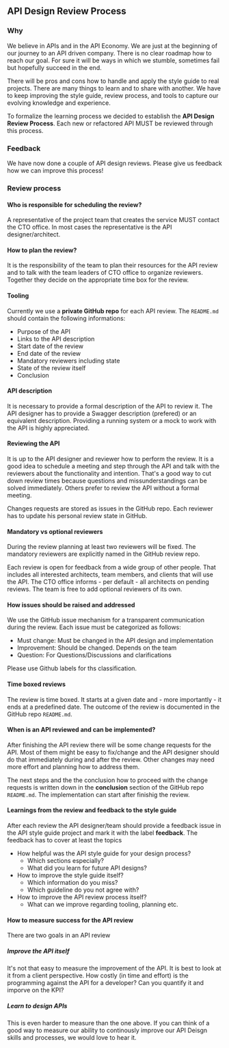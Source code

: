 ## API Design Review Process

### Why
We believe in APIs and in the API Economy. We are just at the beginning of our journey to an API driven company. There is no clear roadmap how to reach our goal. For sure it will be ways in which we stumble, sometimes fail but hopefully succeed in the end.

There will be pros and cons how to handle and apply the style guide to real projects. There are many things to learn and to share with another. We have to keep improving the style guide, review process, and tools to capture our evolving knowledge and experience. 

To formalize the learning process we decided to establish the **API Design Review Process**. Each new or refactored API MUST be reviewed through this process.

### Feedback
We have now done a couple of API design reviews. Please give us feedback how we can improve this process!

### Review process

#### Who is responsible for scheduling the review?
A representative of the project team that creates the service MUST contact the CTO office. In most cases the representative is the API designer/architect.

#### How to plan the review?
It is the responsibility of the team to plan their resources for the API review and to talk with the team leaders of CTO office to organize reviewers. Together they decide on the appropriate time box for the review.

#### Tooling
Currently we use a **private GitHub repo** for each API review.
The `README.md` should contain the following informations:

- Purpose of the API
- Links to the API description
- Start date of the review
- End date of the review
- Mandatory reviewers including state
- State of the review itself
- Conclusion

#### API description
It is necessary to provide a formal description of the API to review it.
The API designer has to provide a Swagger description (prefered) or an equivalent description. Providing a running system or a mock to work with the API is highly appreciated.

#### Reviewing the API
It is up to the API designer and reviewer how to perform the review. It is a good idea to schedule a meeting and step through the API and talk with the reviewers about the functionality and intention. That's a good way to cut down review times because questions and missunderstandings can be solved immediately. Others prefer to review the API without a formal meeting.

Changes requests are stored as issues in the GitHub repo.
Each reviewer has to update his personal review state in GitHub.

#### Mandatory vs optional reviewers
During the review planning at least two reviewers will be fixed.
The mandatory reviewers are explicitly named in the GitHub review repo.

Each review is open for feedback from a wide group of other people.
That includes all interested architects, team members, and clients that will use the API. The CTO office informs - per default - all architects on pending reviews. The team is free to add optional reviewers of its own.

#### How issues should be raised and addressed
We use the GitHub issue mechanism for a transparent communication during the review. Each issue must be categorized as follows:

- Must change: Must be changed in the API design and implementation
- Improvement: Should be changed. Depends on the team
- Question: For Questions/Discussions and clarifications

Please use Github labels for ths classification.

#### Time boxed reviews
The review is time boxed. It starts at a given date and - more importantly - it ends at a predefined date. The outcome of the review is documented in the GitHub repo `README.md`.

#### When is an API reviewed and can be implemented?
After finishing the API review there will be some change requests for the API.
Most of them might be easy to fix/change and the API designer should do that immediately during and after the review. Other changes may need more effort and planning how to address them.   

The next steps and the the conclusion how to proceed with the change requests is written down in the **conclusion** section of the GitHub repo `README.md`.
The implementation can start after finishig the review. 

#### Learnings from the review and feedback to the style guide
After each review the API designer/team should provide a feedback issue in the 
API style guide project and mark it with the label **feedback**.
The feedback has to cover at least the topics

- How helpful was the API style guide for your design process? 
	- Which sections especially? 
	- What did you learn for future API designs?
- How to improve the style guide itself? 
	- Which information do you miss? 
	- Which guideline do you not agree with?
- How to improve the API review process itself? 
	- What can we improve regarding tooling, planning etc.

#### How to measure success for the API review
There are two goals in an API review

##### Improve the API itself
It's not that easy to measure the improvement of the API. It is best to look at it from a client perspective. How costly (in time and effort) is the programming against the API for a developer? Can you quantify it and imporve on the KPI?

##### Learn to design APIs
This is even harder to measure than the one above. If you can think of a good way to measure our ability to continously improve our API Deisgn skills and processes, we would love to hear it.
